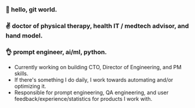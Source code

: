 ### 👋 hello, git world.
### :v: doctor of physical therapy, health IT / medtech advisor, and hand model.
### 👌 prompt engineer, ai/ml, python.

- Currently working on building CTO, Director of Engineering, and PM skills.
- If there's something I do daily, I work towards automating and/or optimizing it.
- Responsible for prompt engineering, QA engineering, and user feedback/experience/statistics for products I work with. 

<!--
**kylesalcedo/kylesalcedo** is a ✨ _special_ ✨ repository because its `README.md` (this file) appears on your GitHub profile.

Here are some ideas to get you started:

- 🔭 I’m currently working on ...
- 🌱 I’m currently learning ...
- 👯 I’m looking to collaborate on ...
- 🤔 I’m looking for help with ...
- 💬 Ask me about ...
- 📫 How to reach me: ...
- 😄 Pronouns: ...
- ⚡ Fun fact: ...
-->
